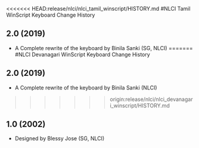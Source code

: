 <<<<<<< HEAD:release/nlci/nlci_tamil_winscript/HISTORY.md
#NLCI Tamil WinScript Keyboard Change History

## 2.0 (2019)
* A Complete rewrite of the keyboard by Binila Sanki (SG, NLCI)
=======
#NLCI Devanagari WinScript Keyboard Change History

## 2.0 (2019)
* A Complete rewrite of the keyboard by Binila Sanki (NLCI)
>>>>>>> origin:release/nlci/nlci_devanagari_winscript/HISTORY.md

## 1.0 (2002)
* Designed by Blessy Jose (SG, NLCI)
